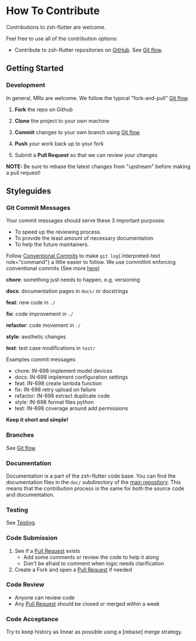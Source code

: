 <!-- Space: Projects -->
<!-- Parent: ZshFlutter -->
<!-- Title: Contributing ZshFlutter -->
<!-- Label: ZshFlutter -->
<!-- Label: Contributing -->
<!-- Include: disclaimer.md -->
<!-- Include: ac:toc -->

# How To Contribute

Contributions to zsh-flutter are welcome.

Feel free to use all of the contribution options:

- Contribute to zsh-flutter repositories on [GitHub](https://github.com/hadenlabs/zsh-flutter). See [Git flow](./contribute/github-flow.md).

## Getting Started

### Development

In general, MRs are welcome. We follow the typical "fork-and-pull" [Git flow](./contribute/github-flow.md).

1.  **Fork** the repo on Github
2.  **Clone** the project to your own machine
3.  **Commit** changes to your own branch using [Git flow](./contribute/github-flow.md)
4.  **Push** your work back up to your fork

5.  Submit a **Pull Request** so that we can review your changes

**NOTE:** Be sure to rebase the latest changes from "upstream" before making a pull request!

## Styleguides

### Git Commit Messages

Your commit messages should serve these 3 important purposes:

- To speed up the reviewing process.
- To provide the least amount of necessary documentation
- To help the future maintainers.

Follow [Conventional Commits](https://www.conventionalcommits.org/en/v1.0.0) to make `git log`{.interpreted-text role="command"} a little easier to follow. We use commitlint enforcing conventional commits (See more [here](https://github.com/conventional-changelog/commitlint))

**chore**: something just needs to happen, e.g. versioning

**docs**: documentation pages in `docs/` or docstrings

**feat**: new code in `./`

**fix**: code improvement in `./`

**refactor**: code movement in `./`

**style**: aesthetic changes

**test**: test case modifications in `test/`

Examples commit messages:

- chore: IN-698 implement model devices
- docs: IN-698 implement configuration settings
- feat: IN-698 create lambda function
- fix: IN-698 retry upload on failure
- refactor: IN-698 extract duplicate code
- style: IN-698 format files python
- test: IN-698 coverage around add permissions

**Keep it short and simple!**

### Branches

See [Git flow](./contribute/github-flow.md).

### Documentation

Documentation is a part of the zsh-flutter code base. You can find the documentation files in the `doc/` subdirectory of the [main repository](https://github.com/hadenlabs/zsh-flutter). This means that the contribution process is the same for both the source code and documentation.

### Testing

See [Testing](./testing.md).

### Code Submission

1.  See if a [Pull Request](https://github.com/hadenlabs/zsh-flutter/pulls) exists
    - Add some comments or review the code to help it along
    - Don\'t be afraid to comment when logic needs clarification
2.  Create a Fork and open a [Pull Request](https://github.com/hadenlabs/zsh-flutter/pulls) if needed

### Code Review

- Anyone can review code
- Any [Pull Request](https://github.com/hadenlabs/zsh-flutter/pulls) should be closed or merged within a week

### Code Acceptance

Try to keep history as linear as possible using a [rebase] merge strategy.
